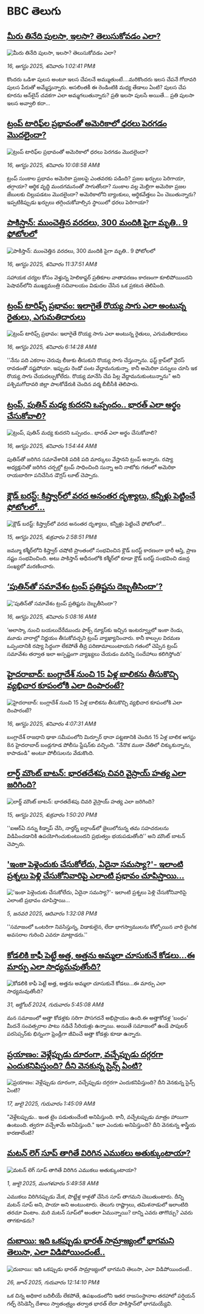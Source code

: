 # BBC తెలుగు## [మీరు తినేది పులసా, ఇలసా? తెలుసుకోవడం ఎలా?](https://www.bbc.com/telugu/articles/c93dnp5z4gdo?at_medium=RSS&at_campaign=rss?at_campaign=githubrss)![మీరు తినేది పులసా, ఇలసా? తెలుసుకోవడం ఎలా?](https://ichef.bbci.co.uk/ace/ws/240/cpsprodpb/3cd5/live/de633140-7a8f-11f0-a37e-fbfd4a75e5fa.jpg)_16, ఆగస్టు 2025, శనివారం 1:02:41 PMకి_కొందరు ఒడిశా పులస అంటూ ఇలస చేపలనే అమ్ముతుంటే....మరికొందరు ఇలస చేపనే గోదావరి పులస పేరుతో అమ్మేస్తున్నారు. అసలింతకీ ఈ రెండింటికి మధ్య తేడాలు ఏంటి? పులస చేప కూరను ఆన్‌లైన్ చవకగా ఎలా అమ్మగలుతున్నారు?  ప్రతి ఇలసా పులసే అయితే... ప్రతి పులసా ఇలస అవ్వాలి కదా...## [ట్రంప్ టారిఫ్‌ల ప్రభావంతో  అమెరికాలో ధరలు పెరగడం మొదలైందా?](https://www.bbc.com/telugu/articles/cp94k8krl50o?at_medium=RSS&at_campaign=rss?at_campaign=githubrss)![ట్రంప్ టారిఫ్‌ల ప్రభావంతో  అమెరికాలో ధరలు పెరగడం మొదలైందా?](https://ichef.bbci.co.uk/ace/ws/240/cpsprodpb/3e7d/live/a3514c80-7a72-11f0-a101-415c6c93367d.jpg)_16, ఆగస్టు 2025, శనివారం 10:08:58 AMకి_ట్రంప్ సుంకాల ప్రభావం అమెరికా ప్రజలపై ఎంతవరకు పడింది? ప్రజల ఖర్చులు పెరిగాయా, తగ్గాయా? ఆర్థిక వృద్ధి మందగమనంతో సాగుతోందా? సుంకాల వల్ల  మెల్లిగా అమెరికా ప్రజల జేబులకు చిల్లుపడటం మొదలైందా? అమెరికాలోని బ్యాంకులు, ఆర్థికవేత్తలు ఏం చెబుతున్నారు? ఇప్పటికిప్పుడు ఖర్చులు తగ్గించుకోవాల్సిన స్థాయిలో ధరలు పెరిగాయా?## [పాకిస్తాన్: ముంచెత్తిన వరదలు, 300 మందికి పైగా మృతి.. 9 ఫోటోలలో ](https://www.bbc.com/telugu/articles/c07p5m3xd2mo?at_medium=RSS&at_campaign=rss?at_campaign=githubrss)![పాకిస్తాన్: ముంచెత్తిన వరదలు, 300 మందికి పైగా మృతి.. 9 ఫోటోలలో ](https://ichef.bbci.co.uk/ace/ws/240/cpsprodpb/fa73/live/46deb720-7a87-11f0-81f2-1b12a33e5000.jpg)_16, ఆగస్టు 2025, శనివారం 11:37:51 AMకి_సహాయక చర్యల కోసం వెళ్తున్న హెలికాప్టర్ ప్రతికూల వాతావరణం కారణంగా కూలిపోయిందని పెషావర్‌లోని ముఖ్యమంత్రి సచివాలయం విడుదల చేసిన ఒక ప్రకటన తెలిపింది.## [ట్రంప్‌ టారిఫ్స్ ప్రభావం: ఇలాగైతే రొయ్య సాగు ఎలా అంటున్న రైతులు, ఎగుమతిదారులు](https://www.bbc.com/telugu/articles/c8deyje85gqo?at_medium=RSS&at_campaign=rss?at_campaign=githubrss)![ట్రంప్‌ టారిఫ్స్ ప్రభావం: ఇలాగైతే రొయ్య సాగు ఎలా అంటున్న రైతులు, ఎగుమతిదారులు](https://ichef.bbci.co.uk/ace/ws/240/cpsprodpb/ce04/live/6ae056c0-7a68-11f0-a1ee-697e296220a8.jpg)_16, ఆగస్టు 2025, శనివారం 6:14:28 AMకి_''నేను పది ఎకరాల చెరువు లీజుకు తీసుకుని రొయ్య సాగు చేస్తున్నాను. ఫస్ట్‌ క్రాప్‌లో  వైరస్‌ రావడంతో నష్టపోయా. ఇప్పుడు రెండో పంట వేద్దామనుకున్నా. కానీ అమెరికా పన్నులు చూసి ఇక రొయ్య సాగు చేయదల్చుకోలేదు. రొయ్య మానేసి చేప పిల్ల వేద్దామనుకుంటున్నాను" అని పశ్చిమగోదావరి జిల్లా పాలకోడేరుకి చెందిన వర్మ బీబీసీకి తెలిపారు.## [ట్రంప్, పుతిన్ మధ్య కుదరని ఒప్పందం.. భారత్ ఎలా అర్థం చేసుకోవాలి?](https://www.bbc.com/telugu/articles/c2l7vkdr0r2o?at_medium=RSS&at_campaign=rss?at_campaign=githubrss)![ట్రంప్, పుతిన్ మధ్య కుదరని ఒప్పందం.. భారత్ ఎలా అర్థం చేసుకోవాలి?](https://ichef.bbci.co.uk/ace/ws/240/cpsprodpb/696d/live/68ee7c30-7a44-11f0-a265-4133c6ca2b27.jpg)_16, ఆగస్టు 2025, శనివారం 1:54:44 AMకి_పుతిన్‌తో జరిగిన సమావేశానికి పదికి పది మార్కులు వేస్తానని ట్రంప్ అన్నారు. రష్యా అధ్యక్షునితో జరిగిన చర్చల్లో ట్రంప్ సాధించింది సున్నా అని నాటోకు గతంలో అమెరికా రాయబారిగా పనిచేసిన డౌగ్లస్ లూట్ చెప్పారు.## [క్లౌడ్ బరస్ట్: కిష్త్వార్‌‌లో వరద అనంతర దృశ్యాలు, కన్నీళ్లు పెట్టించే ఫోటోలలో... ](https://www.bbc.com/telugu/articles/cd6nxy11v16o?at_medium=RSS&at_campaign=rss?at_campaign=githubrss)![క్లౌడ్ బరస్ట్: కిష్త్వార్‌‌లో వరద అనంతర దృశ్యాలు, కన్నీళ్లు పెట్టించే ఫోటోలలో... ](https://ichef.bbci.co.uk/ace/ws/240/cpsprodpb/d3c0/live/25018160-79e6-11f0-ab39-5f560085c471.jpg)_15, ఆగస్టు 2025, శుక్రవారం 2:58:51 PMకి_జమ్మూ కశ్మీర్‌‌లోని కిష్త్వార్‌‌ చషోటి ప్రాంతంలో సంభవించిన క్లౌడ్ బరస్ట్ కారణంగా భారీ ఆస్తి, ప్రాణ నష్టం సంభవించింది. అటు పాకిస్తాన్ ఆధీనంలోకి కశ్మీర్‌లో కూడా క్లౌడ్ బరస్ట్ సంభవించి డజన్ల సంఖ్యలో మరణించారు.## [‘పుతిన్‌తో సమావేశం ట్రంప్ ప్రతిష్టను దెబ్బతీసిందా’?](https://www.bbc.com/telugu/articles/c8x5dvdk022o?at_medium=RSS&at_campaign=rss?at_campaign=githubrss)![‘పుతిన్‌తో సమావేశం ట్రంప్ ప్రతిష్టను దెబ్బతీసిందా’?](https://ichef.bbci.co.uk/ace/ws/240/cpsprodpb/d181/live/23186b10-7a5f-11f0-843a-3dc8dc1b3759.jpg)_16, ఆగస్టు 2025, శనివారం 5:08:16 AMకి_‘అలాస్కా నుంచి బయలుదేరేముందు ఫాక్స్ న్యూస్‌కు ఇచ్చిన ఇంటర్వ్యూలో ఇంకా రెండు, మూడు వారాల్లో నిర్ణయం తీసుకోవచ్చని ట్రంప్ వ్యాఖ్యానించారు. కానీ కాల్పుల విరమణ ఒప్పందానికి రష్యా సిద్ధంగా లేకపోతే తీవ్ర పరిణామాలుంటాయని గతంలో చెప్పిన ట్రంప్ సమావేశం తర్వాత ఇలా అస్పష్టంగా వ్యాఖ్యలు చేయడం మరిన్ని సందేహాలు కలిగిస్తోంది’## [హైదరాబాద్: బంగ్లాదేశ్ నుంచి 15 ఏళ్ల బాలికను తీసుకొచ్చి వ్యభిచార కూపంలోకి ఎలా దింపారంటే?](https://www.bbc.com/telugu/articles/c24zlv06l9lo?at_medium=RSS&at_campaign=rss?at_campaign=githubrss)![హైదరాబాద్: బంగ్లాదేశ్ నుంచి 15 ఏళ్ల బాలికను తీసుకొచ్చి వ్యభిచార కూపంలోకి ఎలా దింపారంటే?](https://ichef.bbci.co.uk/ace/ws/240/cpsprodpb/b95c/live/644048d0-7904-11f0-8071-1788c7e8ae0e.jpg)_16, ఆగస్టు 2025, శనివారం 4:07:31 AMకి_బంగ్లాదేశ్ రాజధాని ఢాకా సమీపంలోని మిర్పూర్ థానా పట్టణానికి చెందిన 15 ఏళ్ల బాలిక ఆగస్టు 8న హైదరాబాద్ బండ్లగూడ పోలీసు స్టేషన్‌కు వచ్చింది.
"నేనొక ముఠా చేతిలో చిక్కుకున్నాను, కాపాడండి" అంటూ పోలీసులను వేడుకొంది.## [లార్డ్ మౌంట్ బాటన్‌: భారతదేశపు చివరి వైస్రాయ్ హత్య ఎలా జరిగింది?](https://www.bbc.com/telugu/articles/c8jprjdl434o?at_medium=RSS&at_campaign=rss?at_campaign=githubrss)![లార్డ్ మౌంట్ బాటన్‌: భారతదేశపు చివరి వైస్రాయ్ హత్య ఎలా జరిగింది?](https://ichef.bbci.co.uk/ace/ws/240/cpsprodpb/c2bf/live/6eb7f240-79d1-11f0-83cc-c5da98c419b8.jpg)_15, ఆగస్టు 2025, శుక్రవారం 1:50:20 PMకి_''ఐఆర్ఏ నన్ను కిడ్నాప్ చేసి, నార్తర్న్ ఐర్లాండ్‌లో జైలులోనున్న తమ సహచరులను విడిపించడానికి ఉపయోగించుకుంటుందని ప్రభుత్వం భయపడుతోంది'' అని మౌంట్ బాటన్ చెప్పారు.## ['ఇంకా పెళ్లెందుకు చేసుకోలేదు, ఏదైనా సమస్యా?'- ఇలాంటి ప్రశ్నలు పెళ్లి చేసుకోనివారిపై ఎలాంటి ప్రభావం చూపిస్తాయి... ](https://www.bbc.com/telugu/articles/cgq1w3lz7yyo?at_medium=RSS&at_campaign=rss?at_campaign=githubrss)!['ఇంకా పెళ్లెందుకు చేసుకోలేదు, ఏదైనా సమస్యా?'- ఇలాంటి ప్రశ్నలు పెళ్లి చేసుకోనివారిపై ఎలాంటి ప్రభావం చూపిస్తాయి... ](https://ichef.bbci.co.uk/ace/ws/240/cpsprodpb/f6de/live/72c94a60-cb3e-11ef-87df-d575b9a434a4.jpg)_5, జనవరి 2025, ఆదివారం 1:32:08 PMకి_''సమాజంలో ఒంటరిగా నివసిస్తున్న, విడాకులైన, లేదా భాగస్వాములను కోల్పోయిన వారి లైంగిక అవసరాల గురించి ఎవరూ మాట్లాడరు.''## [కోడలికి కాఫీ పెట్టే అత్త, అత్తను అమ్మలా చూసుకునే కోడలు...ఈ మార్పు ఎలా సాధ్యమవుతోంది?](https://www.bbc.com/telugu/articles/c1l41zl8el2o?at_medium=RSS&at_campaign=rss?at_campaign=githubrss)![కోడలికి కాఫీ పెట్టే అత్త, అత్తను అమ్మలా చూసుకునే కోడలు...ఈ మార్పు ఎలా సాధ్యమవుతోంది?](https://ichef.bbci.co.uk/ace/ws/240/cpsprodpb/2b61/live/9176a6d0-8b0e-11ef-a81b-b1eda9741da3.jpg)_31, అక్టోబర్ 2024, గురువారం 5:45:08 AMకి_మన సమాజంలో అత్తా కోడళ్లకు సరిగా పొసగదనే అభిప్రాయం ఉంది.ఈ అత్తాకోడళ్ల ‘బంధం’ మీదనే సంవత్సరాల పాటు నడిచే సీరియళ్లు ఉన్నాయి. అయితే సమాజంలో ఉండే పాపులర్ పరసెప్సన్‌కు భిన్నంగా ఫ్రెండ్లీగా జీవించే అత్తా కోడళ్లు కూడా ఉన్నారు.## [ప్రయాణం: వెళ్లేప్పుడు దూరంగా, వచ్చేప్పుడు దగ్గరగా ఎందుకనిపిస్తుంది? దీని వెనకున్న సైన్స్ ఏంటి?](https://www.bbc.com/telugu/articles/c0l4y727n1jo?at_medium=RSS&at_campaign=rss?at_campaign=githubrss)![ప్రయాణం: వెళ్లేప్పుడు దూరంగా, వచ్చేప్పుడు దగ్గరగా ఎందుకనిపిస్తుంది? దీని వెనకున్న సైన్స్ ఏంటి?](https://ichef.bbci.co.uk/ace/ws/240/cpsprodpb/054c/live/6957c010-62b0-11f0-8e78-11023c48a856.png)_17, జులై 2025, గురువారం 1:45:09 AMకి_"వెళ్లేటప్పుడు.. ఇంత టైం పడుతుందేంటి అనిపిస్తుంది. కానీ, వచ్చేటప్పుడు మాత్రం హాయిగా ఉంటుంది. త్వరగా వచ్చేశామే అనిపిస్తుంది." ఇలా ఎందుకు అనిపిస్తుంది? దీని వెనకున్న శాస్త్రీయ కారణాలేంటి?## [మటన్ లెగ్ సూప్ తాగితే విరిగిన ఎముకలు అతుక్కుంటాయా?](https://www.bbc.com/telugu/articles/c0l4g92j8kzo?at_medium=RSS&at_campaign=rss?at_campaign=githubrss)![మటన్ లెగ్ సూప్ తాగితే విరిగిన ఎముకలు అతుక్కుంటాయా?](https://ichef.bbci.co.uk/ace/ws/240/cpsprodpb/b31e/live/cce532c0-6d41-11f0-9462-bb509dc78127.jpg)_1, జులై 2025, మంగళవారం 5:49:58 AMకి_ఎముకలు విరిగినప్పుడు మేక, పొట్టేళ్ల కాళ్లతో చేసిన సూప్ తాగమని చెబుతుంటారు. దీన్ని మటన్ సూప్ అని, పాయా అని అంటుంటారు. తెలుగు రాష్ట్రాలు, తమిళనాడులో ఇలాంటిది తరచూ వింటాం. మరి మటన్ సూప్‌లో అంతలా ఏమున్నాయి? దాన్ని ఎవరు తాగొచ్చు? ఎవరు తాగకూడదు?## [దుబాయి: ఇది ఒకప్పుడు భారత్ సామ్రాజ్యంలో భాగమని తెలుసా, ఎలా విడిపోయిందంటే..](https://www.bbc.com/telugu/articles/ce83x3rekyyo?at_medium=RSS&at_campaign=rss?at_campaign=githubrss)![దుబాయి: ఇది ఒకప్పుడు భారత్ సామ్రాజ్యంలో భాగమని తెలుసా, ఎలా విడిపోయిందంటే..](https://ichef.bbci.co.uk/ace/ws/240/cpsprodpb/89c1/live/fbe80b80-5282-11f0-809e-059b7ea85131.jpg)_26, జూన్ 2025, గురువారం 12:14:10 PMకి_ఒక చిన్న అధికార బదిలీయే లేకపోతే, ఉపఖండంలోని ఇతర రాజసంస్థానాల తరహాలో  పర్షియన్ గల్ఫ్ రెసిడెన్సీ దేశాలు స్వాతంత్ర్యం తర్వాత భారత్ లేదా పాకిస్తాన్‌లో భాగమయ్యేవి.
